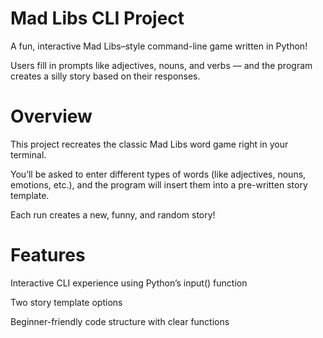 # Mad Libs CLI Project
A fun, interactive Mad Libs–style command-line game written in Python!

Users fill in prompts like adjectives, nouns, and verbs — and the program creates a silly story based on their responses.

# Overview
This project recreates the classic Mad Libs word game right in your terminal.

You’ll be asked to enter different types of words (like adjectives, nouns, emotions, etc.), and the program will insert them into a pre-written story template.

Each run creates a new, funny, and random story!

# Features
Interactive CLI experience using Python’s input() function

Two story template options

Beginner-friendly code structure with clear functions
